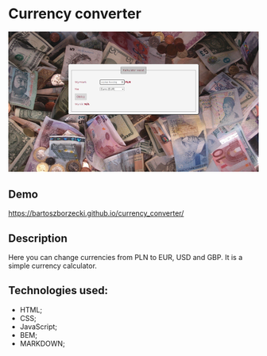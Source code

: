 # Currency converter

![Currency converter](image/screenshot.png)

## Demo

https://bartoszborzecki.github.io/currency_converter/

## Description

Here you can change currencies from PLN to EUR, USD and GBP. It is a simple currency calculator.

## Technologies used:

- HTML;
- CSS;
- JavaScript;
- BEM;
- MARKDOWN;